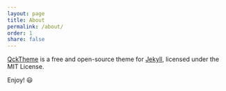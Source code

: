 ```yaml
---
layout: page
title: About
permalink: /about/
order: 1
share: false
---
```


[QckTheme](https://github.com/ttskch/jekyll-qck-theme) is a free and open-source theme for [Jekyll](http://jekyllrb.com/), licensed under the MIT License.

Enjoy! :smiley:
